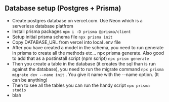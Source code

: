 ## Database setup (Postgres + Prisma)

- Create postgres database on vercel.com. Use Neon which is a serverless database platfrom
- Install prisma packages `npm i -D prisma @prisma/client`
- Setup initial prisma schema file `npx prisma init`
- Copy DATABASE_URL from vercel into local .env file
- After you have created a model in the schema, you need to run generate in prisma
  to create all the methods etc... npx prisma generate. Also good to add that as a
  postinstall script (npm script) `npx prism generate`
- Then you create a table in the database (it creates the sql than is run against the database), you need to run the migrate command
  `npx prisma migrate dev --name init` . You give it name with the --name option. (It can be anything)
- Then to see all the tables you can run the handy script `npx prisma studio`
- blah